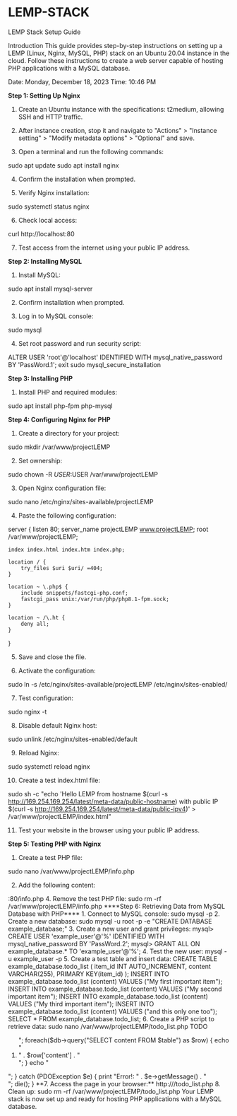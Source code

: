 # LEMP-STACK
LEMP Stack Setup Guide

Introduction
This guide provides step-by-step instructions on setting up a LEMP (Linux, Nginx, MySQL, PHP) stack on an Ubuntu 20.04 instance in the cloud. Follow these instructions to create a web server capable of hosting PHP applications with a MySQL database.

Date: Monday, December 18, 2023
Time: 10:46 PM

**Step 1: Setting Up Nginx**

1. Create an Ubuntu instance with the specifications: t2medium, allowing SSH and HTTP traffic.

2. After instance creation, stop it and navigate to "Actions" > "Instance setting" > "Modify metadata options" > "Optional" and save.

3. Open a terminal and run the following commands:

sudo apt update
sudo apt install nginx

4. Confirm the installation when prompted.

5. Verify Nginx installation:

sudo systemctl status nginx

6. Check local access:

curl http://localhost:80

7. Test access from the internet using your public IP address.

**Step 2: Installing MySQL**

1. Install MySQL:

sudo apt install mysql-server

2. Confirm installation when prompted.

3. Log in to MySQL console:

sudo mysql

4. Set root password and run security script:

ALTER USER 'root'@'localhost' IDENTIFIED WITH mysql_native_password BY 'PassWord.1';
exit
sudo mysql_secure_installation

**Step 3: Installing PHP**

1. Install PHP and required modules:

sudo apt install php-fpm php-mysql

**Step 4: Configuring Nginx for PHP**

1. Create a directory for your project:

sudo mkdir /var/www/projectLEMP

2. Set ownership:

sudo chown -R $USER:$USER /var/www/projectLEMP

3. Open Nginx configuration file:

sudo nano /etc/nginx/sites-available/projectLEMP

4. Paste the following configuration:

server {
    listen 80;
    server_name projectLEMP www.projectLEMP;
    root /var/www/projectLEMP;

    index index.html index.htm index.php;

    location / {
        try_files $uri $uri/ =404;
    }

    location ~ \.php$ {
        include snippets/fastcgi-php.conf;
        fastcgi_pass unix:/var/run/php/php8.1-fpm.sock;
    }

    location ~ /\.ht {
        deny all;
    }
}

5. Save and close the file.

6. Activate the configuration:

sudo ln -s /etc/nginx/sites-available/projectLEMP /etc/nginx/sites-enabled/

7. Test configuration:

sudo nginx -t

8. Disable default Nginx host:

sudo unlink /etc/nginx/sites-enabled/default

9. Reload Nginx:

sudo systemctl reload nginx

10. Create a test index.html file:

sudo sh -c "echo 'Hello LEMP from hostname $(curl -s http://169.254.169.254/latest/meta-data/public-hostname) with public IP $(curl -s http://169.254.169.254/latest/meta-data/public-ipv4)' > /var/www/projectLEMP/index.html"

11. Test your website in the browser using your public IP address.

**Step 5: Testing PHP with Nginx**

1. Create a test PHP file:

sudo nano /var/www/projectLEMP/info.php

2. Add the following content:

<?php
phpinfo();

3. Access the page in your browser:

http://<Public-DNS-Name>:80/info.php

4. Remove the test PHP file:

sudo rm -rf /var/www/projectLEMP/info.php

****Step 6: Retrieving Data from MySQL Database with PHP****

1. Connect to MySQL console:

sudo mysql -p

2. Create a new database:

sudo mysql -u root -p -e "CREATE DATABASE example_database;"

3. Create a new user and grant privileges:

mysql> CREATE USER 'example_user'@'%' IDENTIFIED WITH mysql_native_password BY 'PassWord.2';
mysql> GRANT ALL ON example_database.* TO 'example_user'@'%';

4. Test the new user:

mysql -u example_user -p

5. Create a test table and insert data:

CREATE TABLE example_database.todo_list (
    item_id INT AUTO_INCREMENT,
    content VARCHAR(255),
    PRIMARY KEY(item_id)
);

INSERT INTO example_database.todo_list (content) VALUES ("My first important item");
INSERT INTO example_database.todo_list (content) VALUES ("My second important item");
INSERT INTO example_database.todo_list (content) VALUES ("My third important item");
INSERT INTO example_database.todo_list (content) VALUES ("and this only one too");

SELECT * FROM example_database.todo_list;

6. Create a PHP script to retrieve data:

sudo nano /var/www/projectLEMP/todo_list.php

<?php
$user = "example_user";
$password = "PassWord.2";
$database = "example_database";
$table = "todo_list";

try {
  $db = new PDO("mysql:host=localhost;dbname=$database", $user, $password);
  echo "<h2>TODO</h2><ol>";
  foreach($db->query("SELECT content FROM $table") as $row) {
    echo "<li>" . $row['content'] . "</li>";
  }
  echo "</ol>";
} catch (PDOException $e) {
    print "Error!: " . $e->getMessage() . "<br/>";
    die();
}

**7. Access the page in your browser:**

http://<Public_domain_or_IP>/todo_list.php

8. Clean up:

sudo rm -rf /var/www/projectLEMP/todo_list.php

Your LEMP stack is now set up and ready for hosting PHP applications with a MySQL database.
